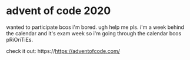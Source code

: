 # advent of code 2020
wanted to participate bcos i'm bored. ugh help me pls.
i'm a week behind the calendar and it's exam week so i'm going through the calendar bcos pRiOriTiEs.

check it out: https://https://adventofcode.com/
